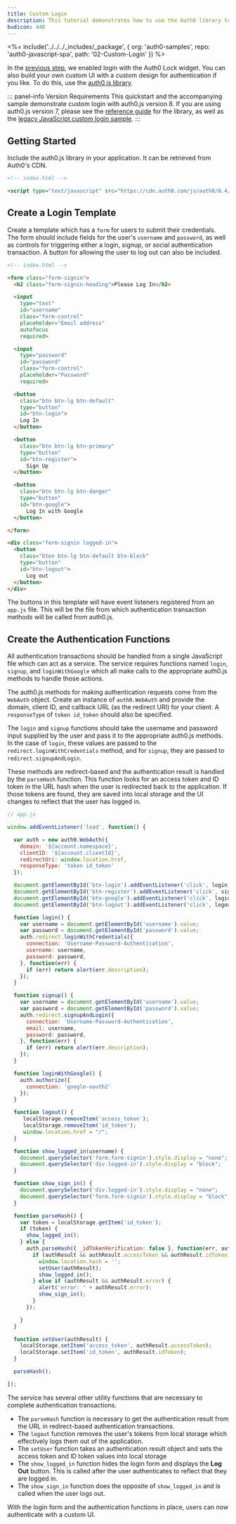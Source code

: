 ```yaml
---
title: Custom Login
description: This tutorial demonstrates how to use the Auth0 library to add custom authentication and authorization to your web app
budicon: 448
---
```


<%= include('../../../_includes/_package', {
  org: 'auth0-samples',
  repo: 'auth0-javascript-spa',
  path: '02-Custom-Login'
}) %>

In the [previous step](/quickstart/spa/vanillajs/01-login), we enabled login with the Auth0 Lock widget. You can also build your own custom UI with a custom design for authentication if you like. To do this, use the [auth0.js library](https://github.com/auth0/auth0.js).

::: panel-info Version Requirements
This quickstart and the accompanying sample demonstrate custom login with auth0.js version 8. If you are using auth0.js version 7, please see the [reference guide](https://auth0.com/docs/libraries/auth0js/v7) for the library, as well as the [legacy JavaScript custom login sample](https://github.com/auth0-samples/auth0-javascript-spa/tree/auth0js-v7/02-Custom-Login).
:::


## Getting Started

Include the auth0.js library in your application. It can be retrieved from Auth0's CDN.

```html
<!-- index.html -->

<script type="text/javascript" src="https://cdn.auth0.com/js/auth0/8.4/auth0.min.js"></script>
```

## Create a Login Template

Create a template which has a `form` for users to submit their credentials. The form should include fields for the user's `username` and `password`, as well as controls for triggering either a login, signup, or social authentication transaction. A button for allowing the user to log out can also be included.

```html
<!-- index.html -->

<form class="form-signin">
  <h2 class="form-signin-heading">Please Log In</h2>

  <input
    type="text"
    id="username"
    class="form-control"
    placeholder="Email address"
    autofocus
    required>

  <input
    type="password"
    id="password"
    class="form-control"
    placeholder="Password"
    required>

  <button
    class="btn btn-lg btn-default"
    type="button"
    id="btn-login">
    Log In
  </button>

  <button
    class="btn btn-lg btn-primary"
    type="button"
    id="btn-register">
      Sign Up
  </button>

  <button
    class="btn btn-lg btn-danger"
    type="button"
    id="btn-google">
      Log In with Google
  </button>

</form>

<div class="form-signin logged-in">
  <button
    class="bton btn-lg btn-default btn-block"
    type="button"
    id="btn-logout">
      Log out
  </button>
</div>
```

The buttons in this template will have event listeners registered from an `app.js` file. This will be the file from which authentication transaction methods will be called from auth0.js.

## Create the Authentication Functions

All authentication transactions should be handled from a single JavaScript file which can act as a service. The service requires functions named `login`, `signup`, and `loginWithGoogle` which all make calls to the appropriate auth0.js methods to handle those actions.

The auth0.js methods for making authentication requests come from the `WebAuth` object. Create an instance of `auth0.WebAuth` and provide the domain, client ID, and callback URL (as the redirect URI) for your client. A `responseType` of `token id_token` should also be specified.

The `login` and `signup` functions should take the username and password input supplied by the user and pass it to the appropriate auth0.js methods. In the case of `login`, these values are passed to the `redirect.loginWithCredentials` method, and for `signup`, they are passed to `redirect.signupAndLogin`.

These methods are redirect-based and the authentication result is handled by the `parseHash` function. This function looks for an access token and ID token in the URL hash when the user is redirected back to the application. If those tokens are found, they are saved into local storage and the UI changes to reflect that the user has logged in.

```js
// app.js

window.addEventListener('load', function() {

  var auth = new auth0.WebAuth({
    domain: '${account.namespace}',
    clientID: '${account.clientId}',
    redirectUri: window.location.href,
    responseType: 'token id_token'
  });

  document.getElementById('btn-login').addEventListener('click', login);
  document.getElementById('btn-register').addEventListener('click', signup);
  document.getElementById('btn-google').addEventListener('click', loginWithGoogle);
  document.getElementById('btn-logout').addEventListener('click', logout);

  function login() {
    var username = document.getElementById('username').value;
    var password = document.getElementById('password').value;
    auth.redirect.loginWithCredentials({
      connection: 'Username-Password-Authentication',
      username: username,
      password: password,
    }, function(err) {
      if (err) return alert(err.description);
    });
  }

  function signup() {
    var username = document.getElementById('username').value;
    var password = document.getElementById('password').value;
    auth.redirect.signupAndLogin({
      connection: 'Username-Password-Authentication',
      email: username,
      password: password,
    }, function(err) {
      if (err) return alert(err.description);
    });
  }

  function loginWithGoogle() {
    auth.authorize({
      connection: 'google-oauth2'
    });
  }

  function logout() {
     localStorage.removeItem('access_token');
     localStorage.removeItem('id_token');
     window.location.href = "/";
  }

  function show_logged_in(username) {
    document.querySelector('form.form-signin').style.display = "none";
    document.querySelector('div.logged-in').style.display = "block";
  }

  function show_sign_in() {
    document.querySelector('div.logged-in').style.display = "none";
    document.querySelector('form.form-signin').style.display = "block";
  }

  function parseHash() {
    var token = localStorage.getItem('id_token');
    if (token) {
      show_logged_in();
    } else {
      auth.parseHash({ _idTokenVerification: false }, function(err, authResult) {
        if (authResult && authResult.accessToken && authResult.idToken) {
          window.location.hash = '';
          setUser(authResult);
          show_logged_in();
        } else if (authResult && authResult.error) {
          alert('error: ' + authResult.error);
          show_sign_in();
        }
      });

    }
  }

  function setUser(authResult) {
    localStorage.setItem('access_token', authResult.accessToken);
    localStorage.setItem('id_token', authResult.idToken);
  }

  parseHash();

});
```

The service has several other utility functions that are necessary to complete authentication transactions.

* The `parseHash` function is necessary to get the authentication result from the URL in redirect-based authentication transactions.
* The `logout` function removes the user's tokens from local storage which effectively logs them out of the application.
* The `setUser` function takes an authentication result object and sets the access token and ID token values into local storage
* The `show_logged_in` function hides the login form and displays the **Log Out** button. This is called after the user authenticates to reflect that they are logged in.
* The `show_sign_in` function does the opposite of `show_logged_in` and is called when the user logs out.

With the login form and the authentication functions in place, users can now authenticate with a custom UI.
